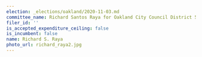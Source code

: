 ```yaml
---
election: _elections/oakland/2020-11-03.md
committee_name: Richard Santos Raya for Oakland City Council District 5 2020
filer_id: ''
is_accepted_expenditure_ceiling: false
is_incumbent: false
name: Richard S. Raya
photo_url: richard_raya2.jpg
---
```


